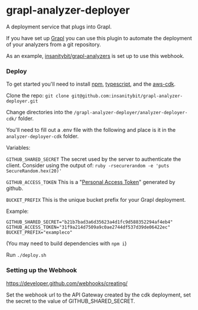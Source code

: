 # grapl-analyzer-deployer
A deployment service that plugs into Grapl.

If you have set up [Grapl](https://github.com/insanitybit/grapl) you can use this plugin to automate
the deployment of your analyzers from a git repository.

As an example, [insanitybit/grapl-analyzers](https://github.com/insanitybit/grapl-analyzers/blob/master/README.md) is set up to use this webhook.

### Deploy
To get started you'll need to install [npm](https://www.npmjs.com/), [typescript](https://www.typescriptlang.org/index.html#download-links), and the [aws-cdk](https://github.com/awslabs/aws-cdk#getting-started).

Clone the repo:
`git clone git@github.com:insanitybit/grapl-analyzer-deployer.git`

Change directories into the `/grapl-analyzer-deployer/analyzer-deployer-cdk/` folder.

You'll need to fill out a .env file with the following and place is it in the `analyzer-deployer-cdk` folder.

Variables:

`GITHUB_SHARED_SECRET`
The secret used by the server to authenticate the client.
Consider using the output of:
`ruby -rsecurerandom -e 'puts SecureRandom.hex(20)'`

`GITHUB_ACCESS_TOKEN`
This is a "[Personal Access Token](https://help.github.com/en/articles/creating-a-personal-access-token-for-the-command-line)" generated by github.

`BUCKET_PREFIX`
This is the unique bucket prefix for your Grapl deployment.

Example:
```
GITHUB_SHARED_SECRET="b21b7bad3a6d35623a4d1fc9d588352294af4eb4"
GITHUB_ACCESS_TOKEN="31f9a214d7509a9c0ae2744df537d39de06422ec"
BUCKET_PREFIX="exampleco"
```
(You may need to build dependencies with `npm i`)

Run `./deploy.sh`

### Setting up the Webhook
https://developer.github.com/webhooks/creating/

Set the webhook url to the API Gateway created by the cdk deployment, set the secret to the value of GITHUB_SHARED_SECRET.
